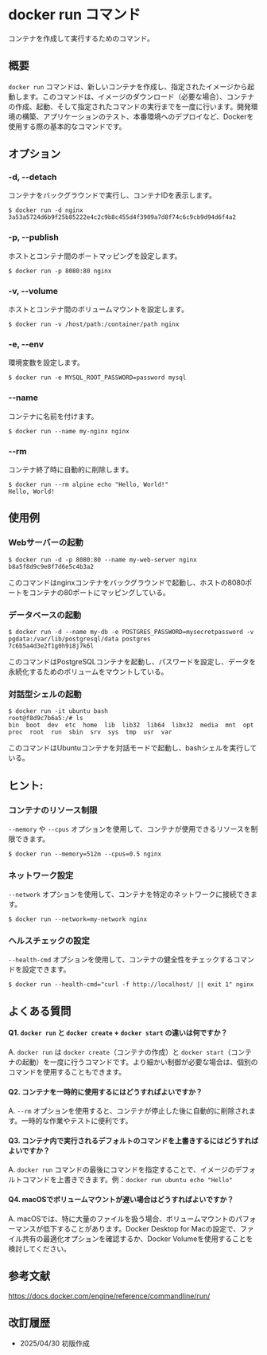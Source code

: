 # docker run コマンド

コンテナを作成して実行するためのコマンド。

## 概要

`docker run` コマンドは、新しいコンテナを作成し、指定されたイメージから起動します。このコマンドは、イメージのダウンロード（必要な場合）、コンテナの作成、起動、そして指定されたコマンドの実行までを一度に行います。開発環境の構築、アプリケーションのテスト、本番環境へのデプロイなど、Dockerを使用する際の基本的なコマンドです。

## オプション

### **-d, --detach**

コンテナをバックグラウンドで実行し、コンテナIDを表示します。

```console
$ docker run -d nginx
3a53a5724d6b9f25b85222e4c2c9b8c455d4f3909a7d8f74c6c9cb9d94d6f4a2
```

### **-p, --publish**

ホストとコンテナ間のポートマッピングを設定します。

```console
$ docker run -p 8080:80 nginx
```

### **-v, --volume**

ホストとコンテナ間のボリュームマウントを設定します。

```console
$ docker run -v /host/path:/container/path nginx
```

### **-e, --env**

環境変数を設定します。

```console
$ docker run -e MYSQL_ROOT_PASSWORD=password mysql
```

### **--name**

コンテナに名前を付けます。

```console
$ docker run --name my-nginx nginx
```

### **--rm**

コンテナ終了時に自動的に削除します。

```console
$ docker run --rm alpine echo "Hello, World!"
Hello, World!
```

## 使用例

### Webサーバーの起動

```console
$ docker run -d -p 8080:80 --name my-web-server nginx
b8a5f8d9c9e8f7d6e5c4b3a2
```

このコマンドはnginxコンテナをバックグラウンドで起動し、ホストの8080ポートをコンテナの80ポートにマッピングしている。

### データベースの起動

```console
$ docker run -d --name my-db -e POSTGRES_PASSWORD=mysecretpassword -v pgdata:/var/lib/postgresql/data postgres
7c6b5a4d3e2f1g0h9i8j7k6l
```

このコマンドはPostgreSQLコンテナを起動し、パスワードを設定し、データを永続化するためのボリュームをマウントしている。

### 対話型シェルの起動

```console
$ docker run -it ubuntu bash
root@f8d9c7b6a5:/# ls
bin  boot  dev  etc  home  lib  lib32  lib64  libx32  media  mnt  opt  proc  root  run  sbin  srv  sys  tmp  usr  var
```

このコマンドはUbuntuコンテナを対話モードで起動し、bashシェルを実行している。

## ヒント:

### コンテナのリソース制限

`--memory` や `--cpus` オプションを使用して、コンテナが使用できるリソースを制限できます。

```console
$ docker run --memory=512m --cpus=0.5 nginx
```

### ネットワーク設定

`--network` オプションを使用して、コンテナを特定のネットワークに接続できます。

```console
$ docker run --network=my-network nginx
```

### ヘルスチェックの設定

`--health-cmd` オプションを使用して、コンテナの健全性をチェックするコマンドを設定できます。

```console
$ docker run --health-cmd="curl -f http://localhost/ || exit 1" nginx
```

## よくある質問

#### Q1. `docker run` と `docker create` + `docker start` の違いは何ですか？
A. `docker run` は `docker create`（コンテナの作成）と `docker start`（コンテナの起動）を一度に行うコマンドです。より細かい制御が必要な場合は、個別のコマンドを使用することもできます。

#### Q2. コンテナを一時的に使用するにはどうすればよいですか？
A. `--rm` オプションを使用すると、コンテナが停止した後に自動的に削除されます。一時的な作業やテストに便利です。

#### Q3. コンテナ内で実行されるデフォルトのコマンドを上書きするにはどうすればよいですか？
A. `docker run` コマンドの最後にコマンドを指定することで、イメージのデフォルトコマンドを上書きできます。例：`docker run ubuntu echo "Hello"`

#### Q4. macOSでボリュームマウントが遅い場合はどうすればよいですか？
A. macOSでは、特に大量のファイルを扱う場合、ボリュームマウントのパフォーマンスが低下することがあります。Docker Desktop for Macの設定で、ファイル共有の最適化オプションを確認するか、Docker Volumeを使用することを検討してください。

## 参考文献

https://docs.docker.com/engine/reference/commandline/run/

## 改訂履歴

- 2025/04/30 初版作成